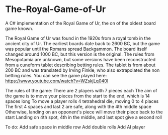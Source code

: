 # The-Royal-Game-of-Ur
A C# implementation of the Royal Game of Ur, the on of the oldest board game known.

The Royal Game of Ur was found in the 1920s from a royal tomb in the ancient city of Ur. The earliest boards date back to 2600 BC, but the game was popular until the Romans spread Backgammon. The board itself changed around 1000 BC, but this version is the original. The rules from Mesopotamia are unknown, but some versions have been reconstructed from a cuneform tablet describing betting rules. The tablet is from about 200 BC and was translated by Irving Finkle, who also extrapolated the non betting rules. You can see the game played here: https://www.youtube.com/watch?v=WZskjLq040I

The rules of the game:
There are 2 players with 7 pieces each
The aim of the game is to move your pieces from the start to the end, which is 14 spaces long
To move a player rolls 4 tetrahedral die, moving 0 to 4 places
The first 4 spaces and last 2 are safe, along with the 4th middle space
Otherwise, landing on an opponent's piece will move their piece back to the start
Landing on 4th spot, 4th in the middle, and last spot give a second roll

To do:
Add safe space in middle row
Add double rolls
Add AI player
